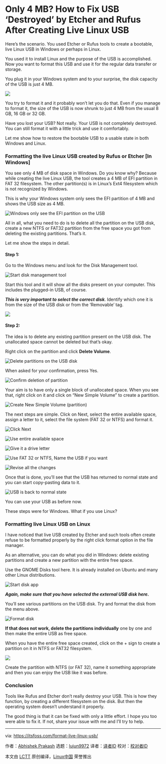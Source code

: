 [#]: subject: "Only 4 MB? How to Fix USB ‘Destroyed’ by Etcher and Rufus After Creating Live Linux USB"
[#]: via: "https://itsfoss.com/format-live-linux-usb/"
[#]: author: "Abhishek Prakash https://itsfoss.com/author/abhishek/"
[#]: collector: "lujun9972"
[#]: translator: " "
[#]: reviewer: " "
[#]: publisher: " "
[#]: url: " "

Only 4 MB? How to Fix USB ‘Destroyed’ by Etcher and Rufus After Creating Live Linux USB
======

Here’s the scenario. You used Etcher or Rufus tools to create a bootable, live Linux USB in Windows or perhaps in Linux.

You used it to install Linux and the purpose of the USB is accomplished. Now you want to format this USB and use it for the regular data transfer or storage.

You plug it in your Windows system and to your surprise, the disk capacity of the USB is just 4 MB.

![][1]

You try to format it and it probably won’t let you do that. Even if you manage to format it, the size of the USB is now shrunk to just 4 MB from the usual 8 GB, 16 GB or 32 GB.

Have you lost your USB? Not really. Your USB is not completely destroyed. You can still format it with a little trick and use it comfortably.

Let me show how to restore the bootable USB to a usable state in both Windows and Linux.

### Formatting the live Linux USB created by Rufus or Etcher [In Windows]

You see only 4 MB of disk space in Windows. Do you know why? Because while creating the live Linux USB, the tool creates a 4 MB of EFI partition in FAT 32 filesystem. The other partition(s) is in Linux’s Ext4 filesystem which is not recognized by Windows.

This is why your Windows system only sees the EFI partition of 4 MB and shows the USB size as 4 MB.

![Windows only see the EFI partition on the USB][2]

All in all, what you need to do is to delete all the partition on the USB disk, create a new NTFS or FAT32 partition from the free space you got from deleting the existing partitions. That’s it.

Let me show the steps in detail.

#### Step 1:

Go to the Windows menu and look for the Disk Management tool.

![Start disk management tool][3]

Start this tool and it will show all the disks present on your computer. This includes the plugged-in USB, of course.

_**This is very important to select the correct disk**_. Identify which one it is from the size of the USB disk or from the ‘Removable’ tag.

![][4]

#### Step 2:

The idea is to delete any existing partition present on the USB disk. The unallocated space cannot be deleted but that’s okay.

Right click on the partition and click **Delete Volume**.

![Delete partitions on the USB disk][5]

When asked for your confirmation, press Yes.

![Confirm deletion of partition][6]

Your aim is to have only a single block of unallocated space. When you see that, right click on it and click on “New Simple Volume” to create a partition.

![Create New Simple Volume \(partition\)][7]

The next steps are simple. Click on Next, select the entire available space, assign a letter to it, select the file system (FAT 32 or NTFS) and format it.

![Click Next][8]

![Use entire available space][9]

![Give it a drive letter][10]

![Use FAT 32 or NTFS, Name the USB if you want][11]

![Revise all the changes][12]

Once that is done, you’ll see that the USB has returned to normal state and you can start copy-pasting data to it.

![USB is back to normal state][13]

You can use your USB as before now.

These steps were for Windows. What if you use Linux?

### Formatting live Linux USB on Linux

I have noticed that live USB created by Etcher and such tools often create refuse to be formatted properly by the right click format option in the file manager.

As an alternative, you can do what you did in Windows: delete existing partitions and create a new partition with the entire free space.

Use the GNOME Disks tool here. It is already installed on Ubuntu and many other Linux distributions.

![Start disk app][14]

_**Again, make sure that you have selected the external USB disk here.**_

You’ll see various partitions on the USB disk. Try and format the disk from the menu above.

![Format disk][15]

**If that does not work, delete the partitions individually** one by one and then make the entire USB as free space.

When you have the entire free space created, click on the + sign to create a partition on it in NTFS or FAT32 filesystem.

![][16]

Create the partition with NTFS (or FAT 32), name it something appropriate and then you can enjoy the USB like it was before.

### Conclusion

Tools like Rufus and Etcher don’t really destroy your USB. This is how they function, by creating a different filesystem on the disk. But then the operating system doesn’t understand it properly.

The good thing is that it can be fixed with only a little effort. I hope you too were able to fix it. If not, share your issue with me and I’ll try to help.

--------------------------------------------------------------------------------

via: https://itsfoss.com/format-live-linux-usb/

作者：[Abhishek Prakash][a]
选题：[lujun9972][b]
译者：[译者ID](https://github.com/译者ID)
校对：[校对者ID](https://github.com/校对者ID)

本文由 [LCTT](https://github.com/LCTT/TranslateProject) 原创编译，[Linux中国](https://linux.cn/) 荣誉推出

[a]: https://itsfoss.com/author/abhishek/
[b]: https://github.com/lujun9972
[1]: https://i2.wp.com/itsfoss.com/wp-content/uploads/2021/10/usb-drive-4mb-space-only.webp?resize=800%2C324&ssl=1
[2]: https://i1.wp.com/itsfoss.com/wp-content/uploads/2021/10/mystery-behind-4-mb-linux-live-usb.webp?resize=800%2C400&ssl=1
[3]: https://i2.wp.com/itsfoss.com/wp-content/uploads/2021/10/start-disk-management-tool-windows.webp?resize=800%2C694&ssl=1
[4]: https://i0.wp.com/itsfoss.com/wp-content/uploads/2021/10/identify-usb-disk-in-windows.webp?resize=800%2C509&ssl=1
[5]: https://i2.wp.com/itsfoss.com/wp-content/uploads/2021/10/delete-partitions-on-usb-disk.webp?resize=800%2C464&ssl=1
[6]: https://i0.wp.com/itsfoss.com/wp-content/uploads/2021/10/confirm-deletion-of-partition.webp?resize=800%2C357&ssl=1
[7]: https://i2.wp.com/itsfoss.com/wp-content/uploads/2021/10/Create-New-Partition.webp?resize=800%2C471&ssl=1
[8]: https://i0.wp.com/itsfoss.com/wp-content/uploads/2021/10/creating-new-simple-volume-1.png?resize=731%2C590&ssl=1
[9]: https://i2.wp.com/itsfoss.com/wp-content/uploads/2021/10/creating-new-simple-volume-2.png?resize=735%2C589&ssl=1
[10]: https://i0.wp.com/itsfoss.com/wp-content/uploads/2021/10/creating-new-simple-volume-3.png?resize=732%2C590&ssl=1
[11]: https://i1.wp.com/itsfoss.com/wp-content/uploads/2021/10/creating-new-simple-volume-4.png?resize=669%2C527&ssl=1
[12]: https://i0.wp.com/itsfoss.com/wp-content/uploads/2021/10/creating-new-simple-volume-5.png?resize=670%2C524&ssl=1
[13]: https://i1.wp.com/itsfoss.com/wp-content/uploads/2021/10/live-Linux-USB-formatted-successfully.webp?resize=800%2C571&ssl=1
[14]: https://i0.wp.com/itsfoss.com/wp-content/uploads/2021/10/start-disk-app.webp?resize=791%2C256&ssl=1
[15]: https://i0.wp.com/itsfoss.com/wp-content/uploads/2021/10/format-usb-in-disks-tool.webp?resize=800%2C434&ssl=1
[16]: https://i2.wp.com/itsfoss.com/wp-content/uploads/2021/10/create-partition-on-usb.webp?resize=800%2C418&ssl=1
